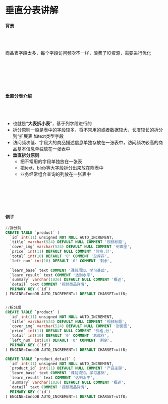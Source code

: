 # 垂直分表讲解

#### 背景

 <br></br>

商品表字段太多，每个字段访问频次不一样，浪费了IO资源，需要进行优化

 <br></br>

 <br></br>

#### 垂直分表介绍

 <br></br>

- 也就是“**大表拆小表**”，基于列字段进行的
- 拆分原则一般是表中的字段较多，将不常用的或者数据较大，长度较长的拆分到“扩展表 如text类型字段
- 访问频次低、字段大的商品描述信息单独存放在一张表中，访问频次较高的商品基本信息单独放在一张表中
- **垂直拆分原则**
  - 把不常用的字段单独放在一张表
  - 把text，blob等大字段拆分出来放在附表中
  - 业务经常组合查询的列放在一张表中

 <br></br>

 <br></br>

#### 例子

```sql
//拆分前
CREATE TABLE `product` (
  `id` int(11) unsigned NOT NULL AUTO_INCREMENT,
  `title` varchar(524) DEFAULT NULL COMMENT '视频标题',
  `cover_img` varchar(524) DEFAULT NULL COMMENT '封面图',
  `price` int(11) DEFAULT NULL COMMENT '价格,分',
  `total` int(10) DEFAULT '0' COMMENT '总库存',
  `left_num` int(10) DEFAULT '0' COMMENT '剩余',
  
  `learn_base` text COMMENT '课前须知，学习基础',
  `learn_result` text COMMENT '达到水平',
  `summary` varchar(1026) DEFAULT NULL COMMENT '概述',  
  `detail` text COMMENT '视频商品详情',
  PRIMARY KEY (`id`)
) ENGINE=InnoDB AUTO_INCREMENT=1 DEFAULT CHARSET=utf8;


//拆分后
CREATE TABLE `product` (
  `id` int(11) unsigned NOT NULL AUTO_INCREMENT,
  `title` varchar(524) DEFAULT NULL COMMENT '视频标题',
  `cover_img` varchar(524) DEFAULT NULL COMMENT '封面图',
  `price` int(11) DEFAULT NULL COMMENT '价格,分',
  `total` int(10) DEFAULT '0' COMMENT '总库存',
  `left_num` int(10) DEFAULT '0' COMMENT '剩余',
  PRIMARY KEY (`id`)
) ENGINE=InnoDB AUTO_INCREMENT=1 DEFAULT CHARSET=utf8;

CREATE TABLE `product_detail` (
  `id` int(11) unsigned NOT NULL AUTO_INCREMENT,
  `product_id` int(11) DEFAULT NULL COMMENT '产品主键',
  `learn_base` text COMMENT '课前须知，学习基础',
  `learn_result` text COMMENT '达到水平',
  `summary` varchar(1026) DEFAULT NULL COMMENT '概述',  
  `detail` text COMMENT '视频商品详情',
  PRIMARY KEY (`id`)
) ENGINE=InnoDB AUTO_INCREMENT=1 DEFAULT CHARSET=utf8;
```


